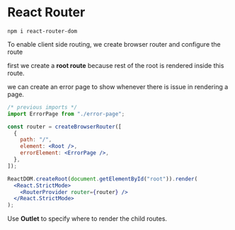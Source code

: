 # React Router

```
npm i react-router-dom
```

To enable client side routing, we create browser router and configure the route

first we create a **root route** because rest of the root is rendered inside this route.

we can create an error page to show whenever there is issue in rendering a page.

```jsx
/* previous imports */
import ErrorPage from "./error-page";

const router = createBrowserRouter([
  {
    path: "/",
    element: <Root />,
    errorElement: <ErrorPage />,
  },
]);

ReactDOM.createRoot(document.getElementById("root")).render(
  <React.StrictMode>
    <RouterProvider router={router} />
  </React.StrictMode>
);
```

Use **Outlet** to specify where to render the child routes.
